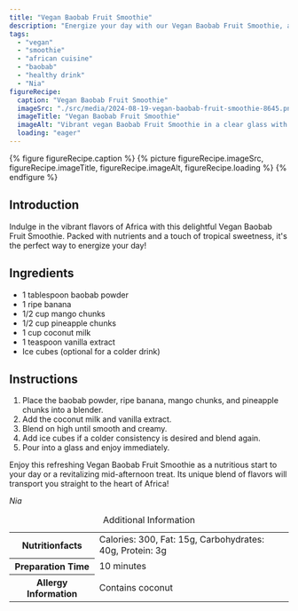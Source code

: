 ```yaml
---
title: "Vegan Baobab Fruit Smoothie"
description: "Energize your day with our Vegan Baobab Fruit Smoothie, a blend of tropical fruits and nutritious baobab powder!"
tags:
  - "vegan"
  - "smoothie"
  - "african cuisine"
  - "baobab"
  - "healthy drink"
  - "Nia"
figureRecipe: 
  caption: "Vegan Baobab Fruit Smoothie"
  imageSrc: "./src/media/2024-08-19-vegan-baobab-fruit-smoothie-8645.png"
  imageTitle: "Vegan Baobab Fruit Smoothie"
  imageAlt: "Vibrant vegan Baobab Fruit Smoothie in a clear glass with frothy top, on a wooden table, next to a bowl of mango and pineapple chunks, in a softly lit natural setting."
  loading: "eager"
---
```


{% figure figureRecipe.caption %}
{% picture figureRecipe.imageSrc, figureRecipe.imageTitle, figureRecipe.imageAlt, figureRecipe.loading %}
{% endfigure %}

## Introduction

Indulge in the vibrant flavors of Africa with this delightful Vegan Baobab Fruit Smoothie. Packed with nutrients and a touch of tropical sweetness, it's the perfect way to energize your day!

## Ingredients

- 1 tablespoon baobab powder
- 1 ripe banana
- 1/2 cup mango chunks
- 1/2 cup pineapple chunks
- 1 cup coconut milk
- 1 teaspoon vanilla extract
- Ice cubes (optional for a colder drink)

## Instructions

1. Place the baobab powder, ripe banana, mango chunks, and pineapple chunks into a blender.
2. Add the coconut milk and vanilla extract.
3. Blend on high until smooth and creamy.
4. Add ice cubes if a colder consistency is desired and blend again.
5. Pour into a glass and enjoy immediately.

Enjoy this refreshing Vegan Baobab Fruit Smoothie as a nutritious start to your day or a revitalizing mid-afternoon treat. Its unique blend of flavors will transport you straight to the heart of Africa!

*Nia*

<table><caption class='sr-only'>Additional Information</caption><tr><th>Nutritionfacts</th><td>Calories: 300, Fat: 15g, Carbohydrates: 40g, Protein: 3g&nbsp;</td></tr><tr><th>Preparation Time</th><td>10 minutes&nbsp;</td></tr><tr><th>Allergy Information</th><td>Contains coconut&nbsp;</td></tr></table>

